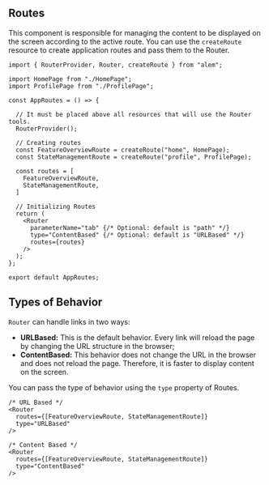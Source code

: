 ## Routes

This component is responsible for managing the content to be displayed on the screen according to the active route. You can use the `createRoute` resource to create application routes and pass them to the Router.

```tsx
import { RouterProvider, Router, createRoute } from "alem";

import HomePage from "./HomePage";
import ProfilePage from "./ProfilePage";

const AppRoutes = () => {

  // It must be placed above all resources that will use the Router tools.
  RouterProvider();

  // Creating routes
  const FeatureOverviewRoute = createRoute("home", HomePage);
  const StateManagementRoute = createRoute("profile", ProfilePage);

  const routes = [
    FeatureOverviewRoute,
    StateManagementRoute,
  ]

  // Initializing Routes
  return (
    <Router
      parameterName="tab" {/* Optional: default is "path" */}
      type="ContentBased" {/* Optional: default is "URLBased" */}
      routes={routes}
    />
  );
};

export default AppRoutes;
```

## Types of Behavior

`Router` can handle links in two ways:

- **URLBased:** This is the default behavior. Every link will reload the page by changing the URL structure in the browser;
- **ContentBased:** This behavior does not change the URL in the browser and does not reload the page. Therefore, it is faster to display content on the screen.

You can pass the type of behavior using the `type` property of Routes.

```tsx
/* URL Based */
<Router
  routes={[FeatureOverviewRoute, StateManagementRoute]}
  type="URLBased"
/>

/* Content Based */
<Router
  routes={[FeatureOverviewRoute, StateManagementRoute]}
  type="ContentBased"
/>
```
